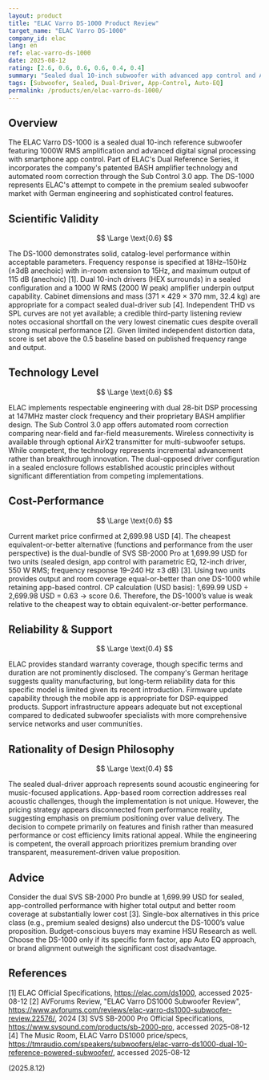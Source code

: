 ```yaml
---
layout: product
title: "ELAC Varro DS-1000 Product Review"
target_name: "ELAC Varro DS-1000"
company_id: elac
lang: en
ref: elac-varro-ds-1000
date: 2025-08-12
rating: [2.6, 0.6, 0.6, 0.6, 0.4, 0.4]
summary: "Sealed dual 10-inch subwoofer with advanced app control and Auto EQ, offering solid performance but poor cost-performance ratio at 2,699.98 USD"
tags: [Subwoofer, Sealed, Dual-Driver, App-Control, Auto-EQ]
permalink: /products/en/elac-varro-ds-1000/
---
```


## Overview

The ELAC Varro DS-1000 is a sealed dual 10-inch reference subwoofer featuring 1000W RMS amplification and advanced digital signal processing with smartphone app control. Part of ELAC's Dual Reference Series, it incorporates the company's patented BASH amplifier technology and automated room correction through the Sub Control 3.0 app. The DS-1000 represents ELAC's attempt to compete in the premium sealed subwoofer market with German engineering and sophisticated control features.

## Scientific Validity

$$ \Large \text{0.6} $$

The DS-1000 demonstrates solid, catalog-level performance within acceptable parameters. Frequency response is specified at 18Hz–150Hz (±3dB anechoic) with in-room extension to 15Hz, and maximum output of 115 dB (anechoic) [1]. Dual 10-inch drivers (HEX surrounds) in a sealed configuration and a 1000 W RMS (2000 W peak) amplifier underpin output capability. Cabinet dimensions and mass (371 × 429 × 370 mm, 32.4 kg) are appropriate for a compact sealed dual-driver sub [4]. Independent THD vs SPL curves are not yet available; a credible third-party listening review notes occasional shortfall on the very lowest cinematic cues despite overall strong musical performance [2]. Given limited independent distortion data, score is set above the 0.5 baseline based on published frequency range and output.

## Technology Level

$$ \Large \text{0.6} $$

ELAC implements respectable engineering with dual 28-bit DSP processing at 147MHz master clock frequency and their proprietary BASH amplifier design. The Sub Control 3.0 app offers automated room correction comparing near-field and far-field measurements. Wireless connectivity is available through optional AirX2 transmitter for multi-subwoofer setups. While competent, the technology represents incremental advancement rather than breakthrough innovation. The dual-opposed driver configuration in a sealed enclosure follows established acoustic principles without significant differentiation from competing implementations.

## Cost-Performance

$$ \Large \text{0.6} $$

Current market price confirmed at 2,699.98 USD [4]. The cheapest equivalent-or-better alternative (functions and performance from the user perspective) is the dual-bundle of SVS SB-2000 Pro at 1,699.99 USD for two units (sealed design, app control with parametric EQ, 12-inch driver, 550 W RMS; frequency response 19–240 Hz ±3 dB) [3]. Using two units provides output and room coverage equal-or-better than one DS-1000 while retaining app-based control. CP calculation (USD basis): 1,699.99 USD ÷ 2,699.98 USD = 0.63 → score 0.6. Therefore, the DS-1000’s value is weak relative to the cheapest way to obtain equivalent-or-better performance.

## Reliability & Support

$$ \Large \text{0.4} $$

ELAC provides standard warranty coverage, though specific terms and duration are not prominently disclosed. The company's German heritage suggests quality manufacturing, but long-term reliability data for this specific model is limited given its recent introduction. Firmware update capability through the mobile app is appropriate for DSP-equipped products. Support infrastructure appears adequate but not exceptional compared to dedicated subwoofer specialists with more comprehensive service networks and user communities.

## Rationality of Design Philosophy

$$ \Large \text{0.4} $$

The sealed dual-driver approach represents sound acoustic engineering for music-focused applications. App-based room correction addresses real acoustic challenges, though the implementation is not unique. However, the pricing strategy appears disconnected from performance reality, suggesting emphasis on premium positioning over value delivery. The decision to compete primarily on features and finish rather than measured performance or cost efficiency limits rational appeal. While the engineering is competent, the overall approach prioritizes premium branding over transparent, measurement-driven value proposition.

## Advice

Consider the dual SVS SB-2000 Pro bundle at 1,699.99 USD for sealed, app-controlled performance with higher total output and better room coverage at substantially lower cost [3]. Single-box alternatives in this price class (e.g., premium sealed designs) also undercut the DS-1000’s value proposition. Budget-conscious buyers may examine HSU Research as well. Choose the DS-1000 only if its specific form factor, app Auto EQ approach, or brand alignment outweigh the significant cost disadvantage.

## References

[1] ELAC Official Specifications, https://elac.com/ds1000, accessed 2025-08-12
[2] AVForums Review, "ELAC Varro DS1000 Subwoofer Review", https://www.avforums.com/reviews/elac-varro-ds1000-subwoofer-review.22576/, 2024
[3] SVS SB-2000 Pro Official Specifications, https://www.svsound.com/products/sb-2000-pro, accessed 2025-08-12
[4] The Music Room, ELAC Varro DS1000 price/specs, https://tmraudio.com/speakers/subwoofers/elac-varro-ds1000-dual-10-reference-powered-subwoofer/, accessed 2025-08-12

(2025.8.12)